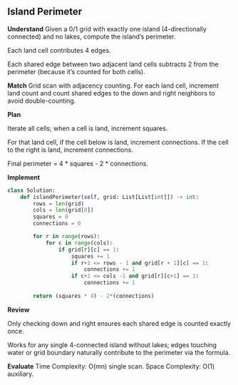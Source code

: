 ## Island Perimeter
**Understand**
Given a 0/1 grid with exactly one island (4-directionally connected) and no lakes, compute the island’s perimeter.

Each land cell contributes 4 edges.

Each shared edge between two adjacent land cells subtracts 2 from the perimeter (because it’s counted for both cells).

**Match**
Grid scan with adjacency counting. For each land cell, increment land count and count shared edges to the down and right neighbors to avoid double-counting.

**Plan**

Iterate all cells; when a cell is land, increment squares.

For that land cell, if the cell below is land, increment connections. If the cell to the right is land, increment connections.

Final perimeter = 4 * squares - 2 * connections.


**Implement**
```py
class Solution:
    def islandPerimeter(self, grid: List[List[int]]) -> int:
        rows = len(grid)
        cols = len(grid[0])
        squares = 0
        connections = 0

        for r in range(rows):
            for c in range(cols):
                if grid[r][c] == 1:
                    squares += 1
                    if r+1 <= rows - 1 and grid[r + 1][c] == 1:
                        connections += 1
                    if c+1 <= cols -1 and grid[r][c+1] == 1:
                        connections += 1
                    
        return (squares * 4) - 2*(connections)
```

**Review**

Only checking down and right ensures each shared edge is counted exactly once.

Works for any single 4-connected island without lakes; edges touching water or grid boundary naturally contribute to the perimeter via the formula.

**Evaluate**
Time Complexity: O(mn) single scan.
Space Complexity: O(1) auxiliary.
